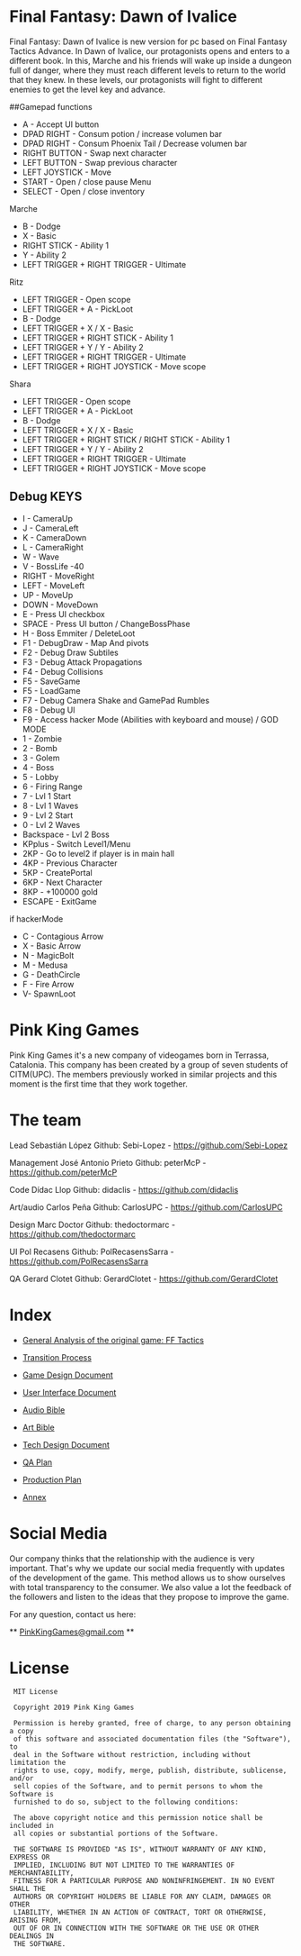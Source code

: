 # Final Fantasy: Dawn of Ivalice

Final Fantasy: Dawn of Ivalice is new version for pc based on Final Fantasy Tactics Advance. In Dawn of Ivalice, our protagonists opens and enters to a different book. In this, Marche and his friends will wake up inside a dungeon full of danger, where they must reach different levels to return to the world that they knew. In these levels, our protagonists will fight to different enemies to get the level key and advance.


##Gamepad functions

* A - Accept UI button
* DPAD RIGHT - Consum potion / increase volumen bar
* DPAD RIGHT - Consum Phoenix Tail / Decrease volumen bar
* RIGHT BUTTON - Swap next character
* LEFT BUTTON - Swap previous character
* LEFT JOYSTICK - Move
* START -  Open / close pause Menu
* SELECT - Open / close inventory

Marche 

* B - Dodge
* X - Basic
* RIGHT STICK - Ability 1
* Y - Ability 2
* LEFT TRIGGER + RIGHT TRIGGER - Ultimate

Ritz

* LEFT TRIGGER - Open scope
* LEFT TRIGGER + A - PickLoot 
* B - Dodge
* LEFT TRIGGER + X / X - Basic
* LEFT TRIGGER + RIGHT STICK - Ability 1
* LEFT TRIGGER + Y / Y - Ability 2
* LEFT TRIGGER + RIGHT TRIGGER - Ultimate
* LEFT TRIGGER + RIGHT JOYSTICK - Move scope

Shara

* LEFT TRIGGER - Open scope
* LEFT TRIGGER + A - PickLoot 
* B - Dodge
* LEFT TRIGGER + X / X - Basic
* LEFT TRIGGER + RIGHT STICK / RIGHT STICK - Ability 1
* LEFT TRIGGER + Y / Y - Ability 2
* LEFT TRIGGER + RIGHT TRIGGER - Ultimate
* LEFT TRIGGER + RIGHT JOYSTICK - Move scope

## Debug KEYS

* I - CameraUp
* J  - CameraLeft
* K - CameraDown
* L - CameraRight
* W - Wave
* V - BossLife -40
* RIGHT - MoveRight
* LEFT - MoveLeft
* UP - MoveUp
* DOWN - MoveDown
* E - Press UI checkbox
* SPACE - Press UI button / ChangeBossPhase
* H - Boss Emmiter / DeleteLoot
* F1 - DebugDraw - Map And pivots
* F2 - Debug Draw Subtiles
* F3 - Debug Attack Propagations
* F4 - Debug Collisions
* F5 - SaveGame
* F5 - LoadGame
* F7  - Debug Camera Shake and GamePad Rumbles
* F8 - Debug UI 
* F9  - Access hacker Mode (Abilities with keyboard and mouse) / GOD MODE
* 1  - Zombie 
* 2 - Bomb
* 3 - Golem
* 4 - Boss
* 5 - Lobby 
* 6 - Firing Range
* 7 - Lvl 1 Start
* 8 - Lvl 1 Waves
* 9 - Lvl 2 Start
* 0 - Lvl 2 Waves
* Backspace - Lvl 2 Boss
* KPplus - Switch Level1/Menu
* 2KP - Go to level2 if player is in main hall
* 4KP  - Previous Character
* 5KP - CreatePortal
* 6KP  - Next Character
* 8KP - +100000 gold
* ESCAPE - ExitGame

if hackerMode

* C - Contagious Arrow
* X - Basic Arrow
* N - MagicBolt
* M - Medusa
* G - DeathCircle
* F - Fire Arrow
* V- SpawnLoot


# Pink King Games


Pink King Games it's a new company of videogames born in Terrassa, Catalonia. This company has been created by a group of seven students of CITM(UPC). The members previously worked in similar projects and this moment is the first time that they work together.

# The team 


Lead
Sebastián López
Github: Sebi-Lopez - https://github.com/Sebi-Lopez

Management
José Antonio Prieto
Github: peterMcP - https://github.com/peterMcP

Code
Dídac Llop 
Github: didaclis - https://github.com/didaclis

Art/audio
Carlos Peña 
Github: CarlosUPC - https://github.com/CarlosUPC

Design 
Marc Doctor 
Github: thedoctormarc - https://github.com/thedoctormarc

UI
Pol Recasens
Github: PolRecasensSarra - https://github.com/PolRecasensSarra

QA
Gerard Clotet 
Github: GerardClotet - https://github.com/GerardClotet


# Index

* [General Analysis of the original game: FF Tactics](https://github.com/pink-king/Final-Fantasy-Dawn-of-Ivalice/wiki/01.--General-analysis-of-the-original-game:-FF-Tactics)

* [Transition Process](https://github.com/pink-king/Final-Fantasy-Dawn-of-Ivalice/wiki/02.-Transition-Process)

* [Game Design Document](https://github.com/pink-king/Final-Fantasy-Dawn-of-Ivalice/wiki/03.-Game-Design-Document)

* [User Interface Document](https://github.com/pink-king/Final-Fantasy-Dawn-of-Ivalice/wiki/04.-User-Interface-Document)

* [Audio Bible](https://github.com/pink-king/Final-Fantasy-Dawn-of-Ivalice/wiki/05.-Audio-Bible)

* [Art Bible](https://github.com/pink-king/Final-Fantasy-Dawn-of-Ivalice/wiki/06.-Art-Bible)

* [Tech Design Document](https://github.com/pink-king/Final-Fantasy-Dawn-of-Ivalice/wiki/07.-Tech-Design-Document)

* [QA Plan](https://github.com/pink-king/Final-Fantasy-Dawn-of-Ivalice/wiki/08.-QA-Plan)

* [Production Plan](https://github.com/pink-king/Final-Fantasy-Dawn-of-Ivalice/wiki/09.-Production-Plan)

* [Annex](https://github.com/pink-king/Final-Fantasy-Dawn-of-Ivalice/wiki/10.-Annex)


# Social Media

Our company thinks that the relationship with the audience is very important. That's why we update our social media frequently with updates of the development of the game. This method allows us to show ourselves with total transparency to the consumer. We also value a lot the feedback of the followers and listen to the ideas that they propose to improve the game.

For any question, contact us here:

** PinkKingGames@gmail.com **



# License

     MIT License

     Copyright 2019 Pink King Games

     Permission is hereby granted, free of charge, to any person obtaining a copy 
     of this software and associated documentation files (the "Software"), to 
     deal in the Software without restriction, including without limitation the 
     rights to use, copy, modify, merge, publish, distribute, sublicense, and/or 
     sell copies of the Software, and to permit persons to whom the Software is 
     furnished to do so, subject to the following conditions:

     The above copyright notice and this permission notice shall be included in 
     all copies or substantial portions of the Software.

     THE SOFTWARE IS PROVIDED "AS IS", WITHOUT WARRANTY OF ANY KIND, EXPRESS OR 
     IMPLIED, INCLUDING BUT NOT LIMITED TO THE WARRANTIES OF MERCHANTABILITY, 
     FITNESS FOR A PARTICULAR PURPOSE AND NONINFRINGEMENT. IN NO EVENT SHALL THE 
     AUTHORS OR COPYRIGHT HOLDERS BE LIABLE FOR ANY CLAIM, DAMAGES OR OTHER 
     LIABILITY, WHETHER IN AN ACTION OF CONTRACT, TORT OR OTHERWISE, ARISING FROM, 
     OUT OF OR IN CONNECTION WITH THE SOFTWARE OR THE USE OR OTHER DEALINGS IN 
     THE SOFTWARE.
